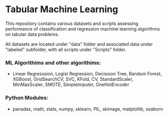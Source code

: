 # Tabular Machine Learning

This repository contains various datasets and scripts assessing performance of classification and regression machine learning algorithms on tabular data problems.

All datasets are located under "data" folder and associated data under "labeled" subfolder, with all scripts under "Scripts" folder.

### ML Algorithims and other algorithims:
  - Linear Regresssion, Logist Regression, Decission Tree, Random Forest, XGBoost, GridSearchCV, SVC, KFold, CV, StandardScaler, MinMaxScaler, SMOTE, SimpleImputer, OneHotEncoder 

### Python Modules: 
  - panadas, math, stats, numpy, sklearn, PIL, skimage, matplotlib, seaborn
